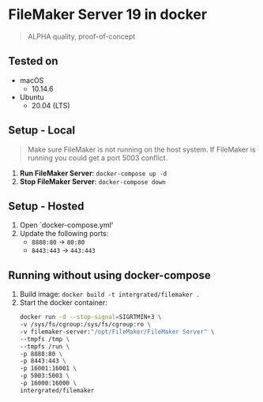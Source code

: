 # FileMaker Server 19 in docker #
> ALPHA quality, proof-of-concept

## Tested on ##

* macOS
    * 10.14.6
* Ubuntu 
    * 20.04 (LTS)

## Setup - Local ##

> Make sure FileMaker is not running on the host system. If FileMaker is running you could get a port 5003 conflict.

1. **Run FileMaker Server**: `docker-compose up -d`
2. **Stop FileMaker Server**: `docker-compose down`

## Setup - Hosted ##
1. Open `docker-compose.yml'
2. Update the following ports:
    * `8888:80` -> `80:80`
    * `8443:443` -> `443:443`

## Running without using docker-compose ##
1. Build image: `docker build -t intergrated/filemaker .`
2. Start the docker container:
    ```bash
    docker run -d --stop-signal=SIGRTMIN+3 \
    -v /sys/fs/cgroup:/sys/fs/cgroup:ro \
    -v filemaker-server:"/opt/FileMaker/FileMaker Server" \
    --tmpfs /tmp \
    --tmpfs /run \
    -p 8888:80 \
    -p 8443:443 \
    -p 16001:16001 \
    -p 5003:5003 \
    -p 16000:16000 \
    intergrated/filemaker
    ```
